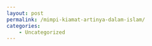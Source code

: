 ```yaml
---
layout: post
permalink: /mimpi-kiamat-artinya-dalam-islam/
categories:
    - Uncategorized
---
```


